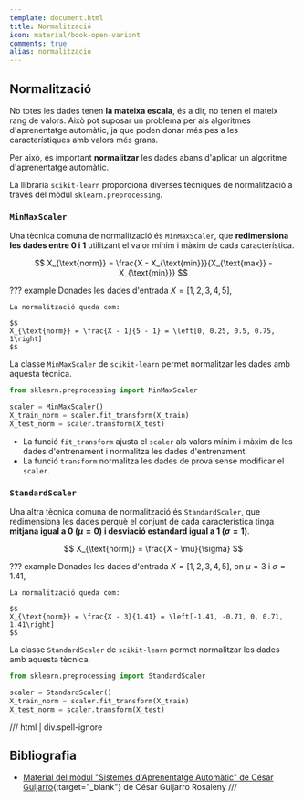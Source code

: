 ```yaml
---
template: document.html
title: Normalització
icon: material/book-open-variant
comments: true
alias: normalitzacio
---
```


## Normalització
No totes les dades tenen __la mateixa escala__, és a dir, no tenen el mateix rang de valors.
Això pot suposar un problema per als algoritmes d'aprenentatge automàtic, ja que poden donar més pes
a les característiques amb valors més grans.

Per això, és important __normalitzar__ les dades abans d'aplicar un algoritme d'aprenentatge automàtic.

La llibraría `scikit-learn` proporciona diverses tècniques de normalització
a través del mòdul `sklearn.preprocessing`.

### `MinMaxScaler`
Una tècnica comuna de normalització és `MinMaxScaler`,
que __redimensiona les dades entre 0 i 1__ utilitzant el valor mínim i màxim de cada característica.

$$
X_{\text{norm}} = \frac{X - X_{\text{min}}}{X_{\text{max}} - X_{\text{min}}}
$$

??? example
    Donades les dades d'entrada $X = [1, 2, 3, 4, 5]$,

    La normalització queda com:

    $$
    X_{\text{norm}} = \frac{X - 1}{5 - 1} = \left[0, 0.25, 0.5, 0.75, 1\right]
    $$


La classe `MinMaxScaler` de `scikit-learn` permet normalitzar les dades
amb aquesta tècnica.

```python
from sklearn.preprocessing import MinMaxScaler

scaler = MinMaxScaler()
X_train_norm = scaler.fit_transform(X_train)
X_test_norm = scaler.transform(X_test)
```

- La funció `fit_transform` ajusta el `scaler` als valors mínim i màxim de les dades d'entrenament
    i normalitza les dades d'entrenament.
- La funció `transform` normalitza les dades de prova sense modificar el `scaler`.


### `StandardScaler`
Una altra tècnica comuna de normalització és `StandardScaler`,
que redimensiona les dades perquè el conjunt de cada característica tinga __mitjana igual a 0 ($\mu = 0$)
i desviació estàndard igual a 1 ($\sigma = 1$)__.

$$
X_{\text{norm}} = \frac{X - \mu}{\sigma}
$$

??? example
    Donades les dades d'entrada $X = [1, 2, 3, 4, 5]$, on $\mu = 3$ i $\sigma = 1.41$,

    La normalització queda com:

    $$
    X_{\text{norm}} = \frac{X - 3}{1.41} = \left[-1.41, -0.71, 0, 0.71, 1.41\right]
    $$

La classe `StandardScaler` de `scikit-learn` permet normalitzar les dades
amb aquesta tècnica.

```python
from sklearn.preprocessing import StandardScaler

scaler = StandardScaler()
X_train_norm = scaler.fit_transform(X_train)
X_test_norm = scaler.transform(X_test)
```



/// html | div.spell-ignore
## Bibliografia
- [Material del mòdul "Sistemes d'Aprenentatge Automàtic" de César Guijarro](https://cesguiro.es/){:target="_blank"} de César Guijarro Rosaleny
///
